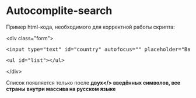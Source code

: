 # Autocomplite-search

Пример html-кода, необходимого для корректной работы скрипта:

<p>&lt;div class="form"&gt; 
<pre>&lt;input type="text" id="country" autofocus="" placeholder="Введите страну"&gt;</pre>
<pre>&lt;ul id="list"&gt;&lt/ul&gt;</pre>
&lt;/div&gt;</p>

Список появляется только после <b>двух</> введённых символов, 
все страны внутри массива на <b>русском языке</b>

